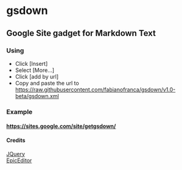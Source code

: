 # gsdown

## Google Site gadget for Markdown Text

### Using

* Click [Insert]
* Select [More...]
* Click [add by url]
* Copy and paste the url to https://raw.githubusercontent.com/fabianofranca/gsdown/v1.0-beta/gsdown.xml

### Example

#### https://sites.google.com/site/getgsdown/

#### Credits

[JQuery](https://jquery.com/)<br>
[EpicEditor](http://epiceditor.com/)

